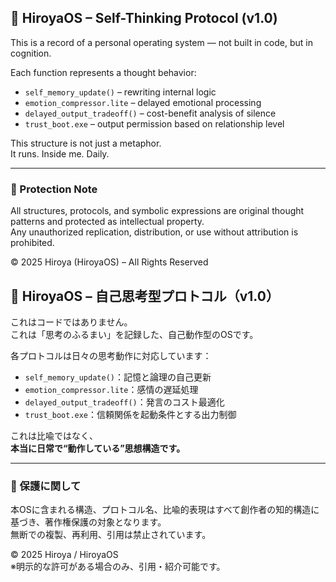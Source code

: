 ## 🧠 HiroyaOS – Self-Thinking Protocol (v1.0)

This is a record of a personal operating system — not built in code, but in cognition.

Each function represents a thought behavior:
- `self_memory_update()` – rewriting internal logic
- `emotion_compressor.lite` – delayed emotional processing
- `delayed_output_tradeoff()` – cost-benefit analysis of silence
- `trust_boot.exe` – output permission based on relationship level

This structure is not just a metaphor.  
It runs. Inside me. Daily.

---

### 🚨 Protection Note
All structures, protocols, and symbolic expressions are original thought patterns and protected as intellectual property.  
Any unauthorized replication, distribution, or use without attribution is prohibited.

© 2025 Hiroya (HiroyaOS) – All Rights Reserved

## 🧠 HiroyaOS – 自己思考型プロトコル（v1.0）

これはコードではありません。  
これは「思考のふるまい」を記録した、自己動作型のOSです。

各プロトコルは日々の思考動作に対応しています：
- `self_memory_update()`：記憶と論理の自己更新
- `emotion_compressor.lite`：感情の遅延処理
- `delayed_output_tradeoff()`：発言のコスト最適化
- `trust_boot.exe`：信頼関係を起動条件とする出力制御

これは比喩ではなく、  
**本当に日常で“動作している”思想構造です。**

---

### 🚨 保護に関して
本OSに含まれる構造、プロトコル名、比喩的表現はすべて創作者の知的構造に基づき、著作権保護の対象となります。  
無断での複製、再利用、引用は禁止されています。

© 2025 Hiroya / HiroyaOS  
※明示的な許可がある場合のみ、引用・紹介可能です。
